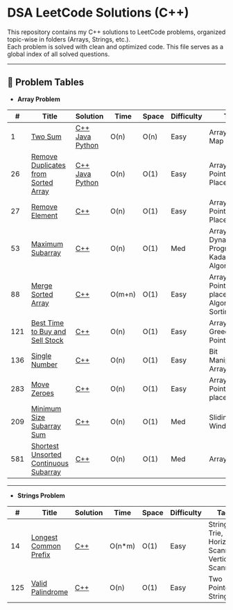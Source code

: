 # DSA LeetCode Solutions (C++)

This repository contains my C++ solutions to LeetCode problems, organized topic-wise in folders (Arrays, Strings, etc.).  
Each problem is solved with clean and optimized code. This file serves as a global index of all solved questions.

---

## 📄 Problem Tables
- **Array Problem** 

| #   | Title                                                               | Solution                   | Time       | Space      | Difficulty | Tags                         |
|-----|----------------------------------------------------------------------|----------------------------|------------|------------|------------|------------------------------|
| 1   | [Two Sum](https://leetcode.com/problems/two-sum/)                   | [C++](./C++/001_Two_Sum.cpp)  <br> [Java](./Java/Two_Sum.java)  <br> [Python](./Python/Two_Sum.py) | O(n)       | O(n)       | Easy       | Array, Hash Map              |
26 | [Remove Duplicates from Sorted Array](https://leetcode.com/problems/remove-duplicates-from-sorted-array/) | [C++](./C++/26_Remove_Duplicates_from_Sorted_Array.cpp)  <br> [Java](./Java/Remove_Duplicates_from_Sorted_Array.java)  <br> [Python](./Python/Remove_Duplicates_from_Sorted_Array.py) | O(n) | O(1) |Easy | Array,Two Pointers,In-Place |
27 | [Remove Element](https://leetcode.com/problems/remove-element/) | [C++](./C++/27_Remove%20Element.cpp) | O(n) | O(1) | Easy | Array, Two Pointers, In-Place |
53 | [Maximum Subarray](https://leetcode.com/problems/maximum-subarray/) | [C++](./C++/53_Maximum_Subarray.cpp) | O(n) | O(1) | Med| Array, Dynamic Programming, Kadane's Algorithm |
88 | [Merge Sorted Array](https://leetcode.com/problems/merge-sorted-array/) | [C++](./C++/88_Merge_Sorted_Array.cpp) | O(m+n) | O(1) | Easy | Array, Two Pointers, In-place Algorithm, Sorting |
121 | [Best Time to Buy and Sell Stock](https://leetcode.com/problems/best-time-to-buy-and-sell-stock/description/) | [C++](./C++/121_Best_Time_to_Buy_and_Sell_Stock.cpp) | O(n) | O(1) | Easy | Array, Greedy, Two Pointers |
136 | [Single Number](https://leetcode.com/problems/single-number/) | [C++](./C++/136_Single_Number.cpp) | O(n) | O(1) | Easy | Bit Manipulation, Array, XOR |
283 | [Move Zeroes](https://leetcode.com/problems/move-zeroes/) | [C++](./C++/283_Move_zeroes.cpp) | O(n) | O(1) | Easy | Array, Two Pointers, In-place |
209 | [Minimum Size Subarray Sum](https://leetcode.com/problems/minimum-size-subarray-sum/) | [C++](./C++/209_Minimum_Size_Subarray_Sum.cpp) | O(n) | O(1) | Med | Sliding Window |
581 | [Shortest Unsorted Continuous Subarray](https://leetcode.com/problems/shortest-unsorted-continuous-subarray/) | [C++](./C++/581_Shortest_Unsorted_Continuous_Subarray.cpp) | O(n) | O(1) | Med | Array, Sorting |

---
- **Strings Problem**

| #   | Title                                                               | Solution                   | Time       | Space      | Difficulty | Tags                         |
|-----|---------------------------------------------------------------------|----------------------------|------------|------------|------------|------------------------------|
|  14   |     [Longest Common Prefix](https://leetcode.com/problems/longest-common-prefix/)      | [C++](./C++/14_Longest_Common_Prefix.cpp)   | O(n*m)     | O(1) | Easy|String, Trie, Horizontal Scanning, Vertical Scanning|
125 | [Valid Palindrome](https://leetcode.com/problems/valid-palindrome/) | [C++](./C++/125_Valid_Palindrome.cpp) | O(n) | O(1) | Easy | Two Pointers, String |
 